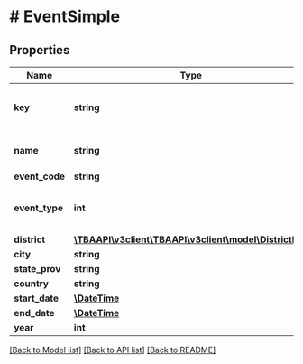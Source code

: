 # # EventSimple

## Properties

Name | Type | Description | Notes
------------ | ------------- | ------------- | -------------
**key** | **string** | TBA event key with the format yyyy[EVENT_CODE], where yyyy is the year, and EVENT_CODE is the event code of the event. | 
**name** | **string** | Official name of event on record either provided by FIRST or organizers of offseason event. | 
**event_code** | **string** | Event short code, as provided by FIRST. | 
**event_type** | **int** | Event Type, as defined here: https://github.com/the-blue-alliance/the-blue-alliance/blob/master/consts/event_type.py#L2 | 
**district** | [**\TBAAPI\v3client\TBAAPI\v3client\model\DistrictList**](DistrictList.md) |  | [optional] 
**city** | **string** | City, town, village, etc. the event is located in. | [optional] 
**state_prov** | **string** | State or Province the event is located in. | [optional] 
**country** | **string** | Country the event is located in. | [optional] 
**start_date** | [**\DateTime**](\DateTime.md) | Event start date in &#x60;yyyy-mm-dd&#x60; format. | 
**end_date** | [**\DateTime**](\DateTime.md) | Event end date in &#x60;yyyy-mm-dd&#x60; format. | 
**year** | **int** | Year the event data is for. | 

[[Back to Model list]](../../README.md#documentation-for-models) [[Back to API list]](../../README.md#documentation-for-api-endpoints) [[Back to README]](../../README.md)


